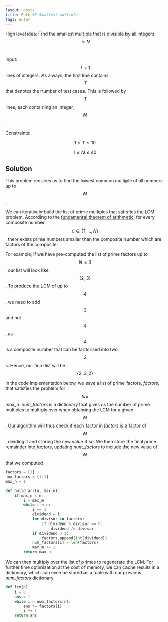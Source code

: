 ```yaml
---
layout: posts
title: Euler#5 Smallest multiple
tags: euler
---
```


High level idea: Find the smallest multiple that is divisible by all integers $$\leq N$$.

Input: $$T+1$$ lines of integers. As always, the first line contains $$T$$ that denotes the number of test cases. This is followed by $$T$$ lines, each containing an integer, $$N$$.

Constraints:

$$1 \leq T \leq 10$$

$$1 \leq N \leq 40$$


## Solution
This problem requires us to find the lowest common multiple of all numbers up to $$N$$.

We can iteratively build the list of prime multiples that satisfies the LCM problem. According to the [fundamental theorem of arithmetic](https://en.wikipedia.org/wiki/Fundamental_theorem_of_arithmetic), for every composite number $$\mathbb{C} \in \{1,\ldots, N \}$$, there exists prime numbers smaller than the composite number which are factors of the composite.

For example, if we have pre-computed the list of prime factors up to $$N = 3$$, our list will look like $$\{2,3\}$$. To produce the LCM of up to $$4$$, we need to add $$2$$ and not $$4$$, as $$4$$ is a composite number that can be factorised into two $$2$$s. Hence, our final list will be $$\{2,3,2\}$$

In the code implementation below, we save a list of prime factors, *factors*, that satisfies the problem for $$N = $$ *max_n*. *num_factors* is a dictionary that gives us the number of prime multiples to multiply over when obtaining the LCM for a given $$N$$. Our algorithm will thus check if each factor in *factors* is a factor of $$N$$, dividing it and storing the new value if so. We then store the final prime remainder into *factors*, updating *num_factors* to include the new value of $$N$$ that we computed.

```python
factors = [1]
num_factors = {1:1}
max_n = 1

def build_arr(n, max_n):
    if max_n < n:
        i = max_n
        while i < n:
            i += 1
            dividend = i
            for divisor in factors:
                if dividend % divisor == 0:
                    dividend /= divisor
            if dividend > 1:
                factors.append(int(dividend))
            num_factors[i] = len(factors)
            max_n += 1
        return max_n
```

We can then multiply over the list of primes to regenerate the LCM. For further time optimization at the cost of memory, we can cache results in a dictionary, which can even be stored as a tuple with our previous *num_factors* dictionary.

```python
def lcm(n):
    i = 0
    ans = 1
    while i < num_factors[n]:
        ans *= factors[i]
        i += 1
    return ans
```
